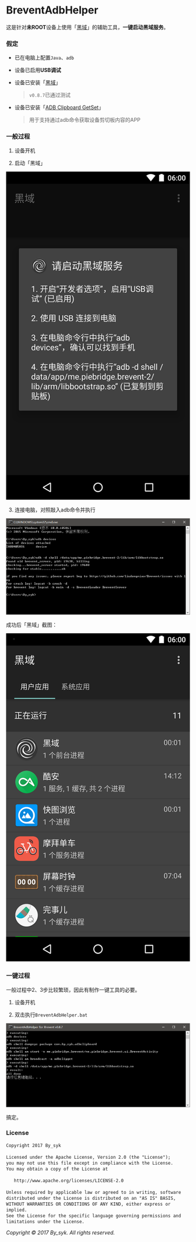 # BreventAdbHelper

这是针对**未ROOT**设备上使用「[黑域](http://www.coolapk.com/apk/me.piebridge.brevent)」的辅助工具，**一键启动黑域服务**。


### 假定

+ 已在电脑上配置`Java`、`adb`

+ 设备已启用**USB调试**

+ 设备已安装「[黑域](http://www.coolapk.com/apk/me.piebridge.brevent)」
  
  > `v0.8.7`已通过测试

+ 设备已安装「[ADB Clipboard GetSet](out/AdbClipboardGetSet.apk)」
  
  > 用于支持通过adb命令获取设备剪切板内容的APP


### 一般过程

1. 设备开机

2. 启动「黑域」
  
  ![Brevent](art/brevent_0.png)

3. 连接电脑，对照敲入adb命令并执行
  
  ![Command](art/manual.png)

成功后「黑域」截图：

![Brevent](art/brevent_1.png)


### 一键过程

一般过程中2、3步比较繁琐，因此有制作一键工具的必要。

1. 设备开机

2. 双击执行`BreventAdbHelper.bat`
  
  ![Command](art/breventadbhelper.png)

搞定。


### License

    Copyright 2017 By_syk

    Licensed under the Apache License, Version 2.0 (the "License");
    you may not use this file except in compliance with the License.
    You may obtain a copy of the License at

       http://www.apache.org/licenses/LICENSE-2.0

    Unless required by applicable law or agreed to in writing, software
    distributed under the License is distributed on an "AS IS" BASIS,
    WITHOUT WARRANTIES OR CONDITIONS OF ANY KIND, either express or implied.
    See the License for the specific language governing permissions and
    limitations under the License.


*Copyright &#169; 2017 By_syk. All rights reserved.*



